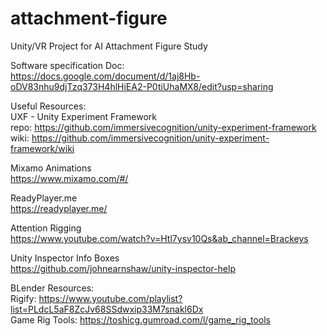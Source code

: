 # attachment-figure  
Unity/VR Project for AI Attachment Figure Study  

Software specification Doc:  
https://docs.google.com/document/d/1aj8Hb-oDV83nhu9djTzq373H4hlHiEA2-P0tiUhaMX8/edit?usp=sharing  

Useful Resources:  
UXF - Unity Experiment Framework  
repo: https://github.com/immersivecognition/unity-experiment-framework  
wiki: https://github.com/immersivecognition/unity-experiment-framework/wiki  

Mixamo Animations  
https://www.mixamo.com/#/  

ReadyPlayer.me  
https://readyplayer.me/  

Attention Rigging  
https://www.youtube.com/watch?v=Htl7ysv10Qs&ab_channel=Brackeys  

Unity Inspector Info Boxes  
https://github.com/johnearnshaw/unity-inspector-help  

BLender Resources:  
Rigify: https://www.youtube.com/playlist?list=PLdcL5aF8ZcJv68SSdwxip33M7snakl6Dx  
Game Rig Tools: https://toshicg.gumroad.com/l/game_rig_tools  
